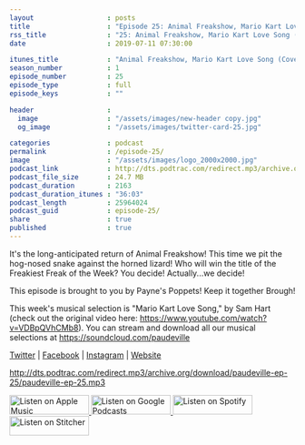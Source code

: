 ```yaml
---
layout                  : posts
title                   : "Episode 25: Animal Freakshow, Mario Kart Love Song (Cover)"
rss_title               : "25: Animal Freakshow, Mario Kart Love Song (Cover)"
date                    : 2019-07-11 07:30:00

itunes_title			: "Animal Freakshow, Mario Kart Love Song (Cover)"
season_number			: 1
episode_number			: 25
episode_type			: full
episode_keys			: ""

header                  : 
  image                 : "/assets/images/new-header copy.jpg"
  og_image              : "/assets/images/twitter-card-25.jpg"

categories              : podcast
permalink               : /episode-25/
image                   : "/assets/images/logo_2000x2000.jpg"
podcast_link            : http://dts.podtrac.com/redirect.mp3/archive.org/download/paudeville-ep-25/paudeville-ep-25.mp3
podcast_file_size       : 24.7 MB
podcast_duration        : 2163
podcast_duration_itunes : "36:03"
podcast_length          : 25964024
podcast_guid            : episode-25/
share                   : true
published               : true 
---
```

It's the long-anticipated return of Animal Freakshow! This time we pit the hog-nosed snake against the horned lizard!
Who will win the title of the Freakiest Freak of the Week? You decide! Actually...we decide!

This episode is brought to you by Payne's Poppets! Keep it together Brough! 

This week's musical selection is "Mario Kart Love Song," by Sam Hart (check out the original video here: <a href="https://www.youtube.com/watch?v=VDBpQVhCMb8">https://www.youtube.com/watch?v=VDBpQVhCMb8)</a>. You can stream and download all our musical selections at <a href="https://soundcloud.com/paudeville">https://soundcloud.com/paudeville</a>

<a href="https://twitter.com/paudeville">Twitter</a> | <a href="https://www.facebook.com/paudeville">Facebook</a> | <a href="https://www.instagram.com/paudevilleshow/">Instagram</a> | <a href="https://paudeville.com/">Website</a>

http://dts.podtrac.com/redirect.mp3/archive.org/download/paudeville-ep-25/paudeville-ep-25.mp3

<a href="https://itunes.apple.com/us/podcast/paudeville/id1450915591">
	<img src='{{ site.url }}{{ site.baseurl }}/assets/images/US_UK_Apple_Podcasts_Listen_Badge_RGB_140x34.png' width='140px' height='34' alt='Listen on Apple Music'/>
</a>
<a href="https://play.google.com/music/m/Igre2ostm2ltqiq4sabzzrl5jcy?t=Paudeville">
	<img src='{{ site.url }}{{ site.baseurl }}/assets/images/google_podcasts_badge_140x34.png' width='140px' height='34' alt='Listen on Google Podcasts'/>
</a>
<a href="https://open.spotify.com/show/4q5RNUUtU4XFqsymP7dcTw">
	<img src='{{ site.url }}{{ site.baseurl }}/assets/images/Spotify_Listen_Badge_RGB_140x34.png' width='140px' height='34' alt='Listen on Spotify'/>
</a>
<a href="https://www.stitcher.com/s?fid=363388&refid=stpr">
	<img src='{{ site.url }}{{ site.baseurl }}/assets/images/Stitcher_Listen_Badge_Color_Dark_BG_140x34.png' width='140px' height='34' alt='Listen on Stitcher'/>
</a>

